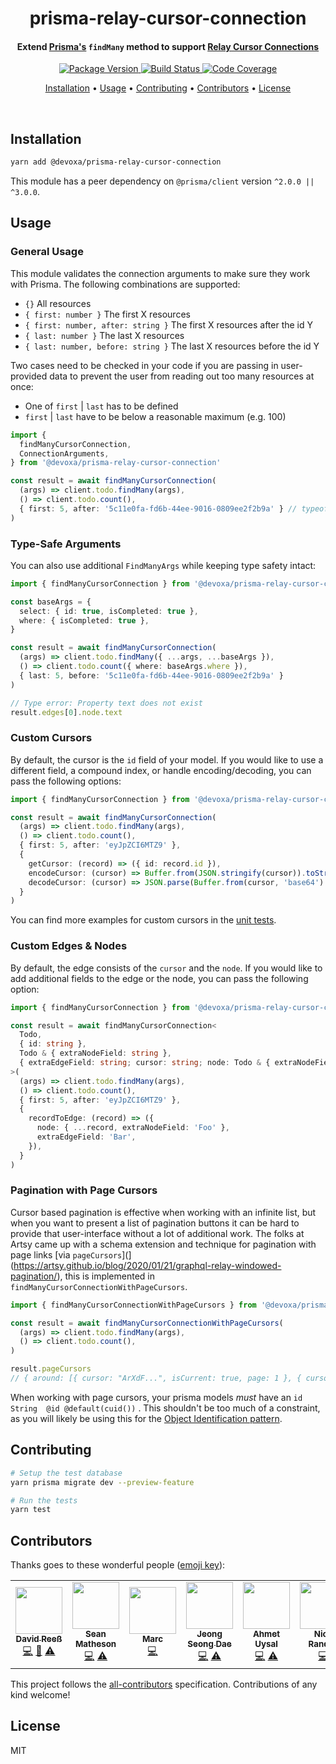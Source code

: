 <!-- Title -->
<h1 align="center">
  prisma-relay-cursor-connection
</h1>

<!-- Description -->
<h4 align="center">
  Extend <a href="https://www.prisma.io/">Prisma's</a> <code>findMany</code> method to support <a href="https://relay.dev/graphql/connections.htm">Relay Cursor Connections</a>
</h4>

<!-- Badges -->
<p align="center">
  <a href="https://www.npmjs.com/package/@devoxa/prisma-relay-cursor-connection">
    <img
      src="https://img.shields.io/npm/v/@devoxa/prisma-relay-cursor-connection?style=flat-square"
      alt="Package Version"
    />
  </a>

  <a href="https://github.com/devoxa/prisma-relay-cursor-connection/actions?query=branch%3Amaster+workflow%3A%22Continuous+Integration%22">
    <img
      src="https://img.shields.io/github/workflow/status/devoxa/prisma-relay-cursor-connection/Continuous%20Integration?style=flat-square"
      alt="Build Status"
    />
  </a>

  <a href="https://codecov.io/github/devoxa/prisma-relay-cursor-connection">
    <img
      src="https://img.shields.io/codecov/c/github/devoxa/prisma-relay-cursor-connection/master?style=flat-square"
      alt="Code Coverage"
    />
  </a>
</p>

<!-- Quicklinks -->
<p align="center">
  <a href="#installation">Installation</a> •
  <a href="#usage">Usage</a> •
  <a href="#contributing">Contributing</a> •
  <a href="#contributors">Contributors</a> •
  <a href="#license">License</a>
</p>

<br>

## Installation

```bash
yarn add @devoxa/prisma-relay-cursor-connection
```

This module has a peer dependency on `@prisma/client` version `^2.0.0 || ^3.0.0`.

## Usage

### General Usage

This module validates the connection arguments to make sure they work with Prisma. The following
combinations are supported:

- `{}` All resources
- `{ first: number }` The first X resources
- `{ first: number, after: string }` The first X resources after the id Y
- `{ last: number }` The last X resources
- `{ last: number, before: string }` The last X resources before the id Y

Two cases need to be checked in your code if you are passing in user-provided data to prevent the
user from reading out too many resources at once:

- One of `first` | `last` has to be defined
- `first` | `last` have to be below a reasonable maximum (e.g. 100)

```ts
import {
  findManyCursorConnection,
  ConnectionArguments,
} from '@devoxa/prisma-relay-cursor-connection'

const result = await findManyCursorConnection(
  (args) => client.todo.findMany(args),
  () => client.todo.count(),
  { first: 5, after: '5c11e0fa-fd6b-44ee-9016-0809ee2f2b9a' } // typeof ConnectionArguments
)
```

### Type-Safe Arguments

You can also use additional `FindManyArgs` while keeping type safety intact:

```ts
import { findManyCursorConnection } from '@devoxa/prisma-relay-cursor-connection'

const baseArgs = {
  select: { id: true, isCompleted: true },
  where: { isCompleted: true },
}

const result = await findManyCursorConnection(
  (args) => client.todo.findMany({ ...args, ...baseArgs }),
  () => client.todo.count({ where: baseArgs.where }),
  { last: 5, before: '5c11e0fa-fd6b-44ee-9016-0809ee2f2b9a' }
)

// Type error: Property text does not exist
result.edges[0].node.text
```

### Custom Cursors

By default, the cursor is the `id` field of your model. If you would like to use a different field,
a compound index, or handle encoding/decoding, you can pass the following options:

```ts
import { findManyCursorConnection } from '@devoxa/prisma-relay-cursor-connection'

const result = await findManyCursorConnection(
  (args) => client.todo.findMany(args),
  () => client.todo.count(),
  { first: 5, after: 'eyJpZCI6MTZ9' },
  {
    getCursor: (record) => ({ id: record.id }),
    encodeCursor: (cursor) => Buffer.from(JSON.stringify(cursor)).toString('base64'),
    decodeCursor: (cursor) => JSON.parse(Buffer.from(cursor, 'base64').toString('ascii')),
  }
)
```

You can find more examples for custom cursors in the [unit tests](./tests/index.spec.ts).

### Custom Edges & Nodes

By default, the edge consists of the `cursor` and the `node`. If you would like to add additional
fields to the edge or the node, you can pass the following option:

```ts
import { findManyCursorConnection } from '@devoxa/prisma-relay-cursor-connection'

const result = await findManyCursorConnection<
  Todo,
  { id: string },
  Todo & { extraNodeField: string },
  { extraEdgeField: string; cursor: string; node: Todo & { extraNodeField: string } }
>(
  (args) => client.todo.findMany(args),
  () => client.todo.count(),
  { first: 5, after: 'eyJpZCI6MTZ9' },
  {
    recordToEdge: (record) => ({
      node: { ...record, extraNodeField: 'Foo' },
      extraEdgeField: 'Bar',
    }),
  }
)
```

### Pagination with Page Cursors

Cursor based pagination is effective when working with an infinite list, but when you want to present a list of pagination buttons it can be hard to provide that user-interface without a lot of additional work. The folks at Artsy came up with a schema extension and technique for pagination with page links [via `pageCursors`](](https://artsy.github.io/blog/2020/01/21/graphql-relay-windowed-pagination/), this is implemented in `findManyCursorConnectionWithPageCursors`.

```ts
import { findManyCursorConnectionWithPageCursors } from '@devoxa/prisma-relay-cursor-connection'

const result = await findManyCursorConnectionWithPageCursors(
  (args) => client.todo.findMany(args),
  () => client.todo.count(),
)

result.pageCursors
// { around: [{ cursor: "ArXdF...", isCurrent: true, page: 1 }, { cursor: "ArXdF...", isCurrent: false, page: 2 }]}
```

When working with page cursors, your prisma models _must_ have an `id String  @id @default(cuid())` . This shouldn't be too much of a constraint, as you will likely be using this for the [Object Identification pattern](https://relay.dev/graphql/objectidentification.htm).


## Contributing

```bash
# Setup the test database
yarn prisma migrate dev --preview-feature

# Run the tests
yarn test
```

## Contributors

Thanks goes to these wonderful people ([emoji key](https://allcontributors.org/docs/en/emoji-key)):

<!-- ALL-CONTRIBUTORS-LIST:START - Do not remove or modify this section -->
<!-- prettier-ignore-start -->
<!-- markdownlint-disable -->
<table>
  <tr>
    <td align="center"><a href="https://www.david-reess.de"><img src="https://avatars3.githubusercontent.com/u/4615516?v=4?s=75" width="75px;" alt=""/><br /><sub><b>David Reeß</b></sub></a><br /><a href="https://github.com/devoxa/prisma-relay-cursor-connection/commits?author=queicherius" title="Code">💻</a> <a href="https://github.com/devoxa/prisma-relay-cursor-connection/commits?author=queicherius" title="Documentation">📖</a> <a href="https://github.com/devoxa/prisma-relay-cursor-connection/commits?author=queicherius" title="Tests">⚠️</a></td>
    <td align="center"><a href="https://twitter.com/controlplusb"><img src="https://avatars2.githubusercontent.com/u/12164768?v=4?s=75" width="75px;" alt=""/><br /><sub><b>Sean Matheson</b></sub></a><br /><a href="https://github.com/devoxa/prisma-relay-cursor-connection/commits?author=ctrlplusb" title="Code">💻</a> <a href="https://github.com/devoxa/prisma-relay-cursor-connection/commits?author=ctrlplusb" title="Tests">⚠️</a></td>
    <td align="center"><a href="https://marcjulian.de/?ref=github"><img src="https://avatars1.githubusercontent.com/u/8985933?v=4?s=75" width="75px;" alt=""/><br /><sub><b>Marc</b></sub></a><br /><a href="https://github.com/devoxa/prisma-relay-cursor-connection/commits?author=marcjulian" title="Code">💻</a></td>
    <td align="center"><a href="http://jeongsd.dev"><img src="https://avatars1.githubusercontent.com/u/7903426?v=4?s=75" width="75px;" alt=""/><br /><sub><b>Jeong Seong Dae</b></sub></a><br /><a href="https://github.com/devoxa/prisma-relay-cursor-connection/commits?author=jeongsd" title="Code">💻</a> <a href="https://github.com/devoxa/prisma-relay-cursor-connection/commits?author=jeongsd" title="Tests">⚠️</a></td>
    <td align="center"><a href="https://github.com/ahmetuysal"><img src="https://avatars.githubusercontent.com/u/26417668?v=4?s=75" width="75px;" alt=""/><br /><sub><b>Ahmet Uysal</b></sub></a><br /><a href="https://github.com/devoxa/prisma-relay-cursor-connection/commits?author=ahmetuysal" title="Code">💻</a> <a href="https://github.com/devoxa/prisma-relay-cursor-connection/commits?author=ahmetuysal" title="Tests">⚠️</a></td>
    <td align="center"><a href="https://github.com/nicksrandall"><img src="https://avatars.githubusercontent.com/u/1800460?v=4?s=75" width="75px;" alt=""/><br /><sub><b>Nick Randall</b></sub></a><br /><a href="https://github.com/devoxa/prisma-relay-cursor-connection/commits?author=nicksrandall" title="Code">💻</a></td>
    <td align="center"><a href="https://github.com/igo"><img src="https://avatars.githubusercontent.com/u/55597?v=4?s=75" width="75px;" alt=""/><br /><sub><b>Igor Urminček</b></sub></a><br /><a href="https://github.com/devoxa/prisma-relay-cursor-connection/commits?author=igo" title="Documentation">📖</a></td>
  </tr>
</table>

<!-- markdownlint-restore -->
<!-- prettier-ignore-end -->

<!-- ALL-CONTRIBUTORS-LIST:END -->

This project follows the [all-contributors](https://github.com/all-contributors/all-contributors)
specification. Contributions of any kind welcome!

## License

MIT
